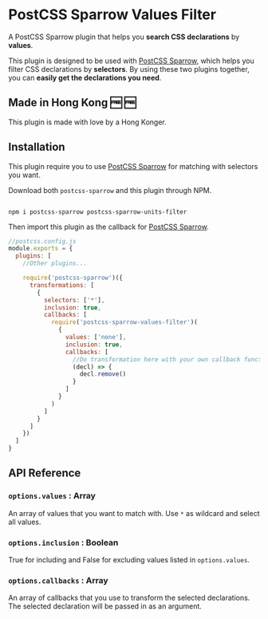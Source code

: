 # PostCSS Sparrow Values Filter

A PostCSS Sparrow plugin that helps you **search CSS declarations** by **values**.

This plugin is designed to be used with [PostCSS Sparrow](https://www.npmjs.com/package/postcss-sparrow), which helps you filter CSS declarations by **selectors**.  By using these two plugins together, you can **easily get the declarations you need**.

## Made in Hong Kong :free: :free:

This plugin is made with love by a Hong Konger.

## Installation

This plugin require you to use [PostCSS Sparrow](https://www.npmjs.com/package/postcss-sparrow) for matching with selectors you want.

Download both `postcss-sparrow` and this plugin through NPM.

```shell

npm i postcss-sparrow postcss-sparrow-units-filter

```

Then import this plugin as the callback for [PostCSS Sparrow](https://www.npmjs.com/package/postcss-sparrow).

```javascript
//postcss.config.js
module.exports = {
  plugins: [
    //Other plugins...

    require('postcss-sparrow')({
      transformations: [
        {
          selectors: ['*'],
          inclusion: true,
          callbacks: [
            require('postcss-sparrow-values-filter')(
              {
                values: ['none'],
                inclusion: true,
                callbacks: [
                  //Do transformation here with your own callback functions
                  (decl) => {
                    decl.remove()
                  }
                ]
              }
            )
          ]
        }
      ]
    })
  ]
}
```

## API Reference

### `options.values` : Array

An array of values that you want to match with. Use `*` as wildcard and select all values.

### `options.inclusion` : Boolean

True for including and False for excluding values listed in `options.values`.

### `options.callbacks` : Array

An array of callbacks that you use to transform the selected declarations.  The selected declaration will be passed in as an argument.
